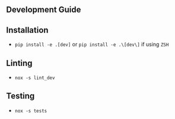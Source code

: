 ## Development Guide
## Installation
- `pip install -e .[dev]` or `pip install -e .\[dev\]`  if using `ZSH`
## Linting 
- `nox -s lint_dev`
## Testing
- `nox -s tests`

